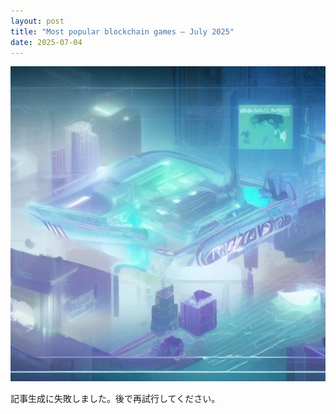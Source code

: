```yaml
---
layout: post
title: "Most popular blockchain games – July 2025"
date: 2025-07-04
---
```


![記事画像](assets/images/20250704_web3.png)

記事生成に失敗しました。後で再試行してください。
